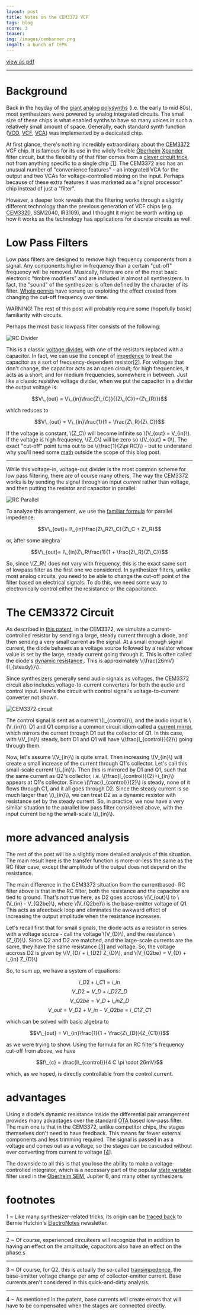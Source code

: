 ```yaml
---
layout: post
title: Notes on the CEM3372 VCF
tags: blog
score: 3
teaser: 
img: /images/cembanner.png
imgalt: a bunch of CEMs
---
```


[view as pdf](/images/cem3372.pdf)

------

# Background

Back in the heyday of the [giant](http://www.youtube.com/watch?v=xq4XOVde1Yk) [analog](http://www.youtube.com/watch?v=Yv4EADAHwOA) [polysynths](http://www.youtube.com/watch?v=FfhnF2SZTzE) (i.e. the early to mid 80s), most synthesizers were powered by analog integrated circuits.  The small size of these chips is what enabled synths to have so many voices in such a relatively small amount of space.  Generally, each standard synth function ([VCO](http://en.wikipedia.org/wiki/Voltage-controlled_oscillator), [VCF](http://en.wikipedia.org/wiki/Voltage-controlled_filter), [VCA](http://en.wikipedia.org/wiki/Voltage-controlled_amplifier)) was implemented by a dedicated chip.

At first glance, there's nothing incredibly extraordinary about the [CEM3372](http://www.synthtech.com/cem/c3372pdf.pdf) VCF chip.  It is famous for its use in the wildly flexible [Oberheim](http://www.youtube.com/watch?v=kmfzoHDqPpk) [Xpander](http://www.youtube.com/watch?v=XN6LuK80KrM) filter circuit, but the flexibility of that filter comes from a [clever circuit trick](http://manuals.fdiskc.com/flat/Oberheim%20Xpander%20Service%20Manual.pdf), not from anything specific to a single chip [\[1\]](#foot1).  The CEM3372 also has an unusual number of "convenience features" - an integrated VCA for the output and two VCAs for voltage-controlled mixing on the input.  Perhaps because of these extra features it was marketed as a "signal processor" chip instead of just a "filter".

However, a deeper look reveals that the filtering works through a slightly different technology than the previous generation of VCF chips (e.g. [CEM3320](http://curtiselectromusic.com/uploads/CEM_3320_Long.pdf), SSM2040, IR3109), and I thought it might be worth writing up how it works as the technology has applications for discrete circuits as well.

</div><div class="post">

# Low Pass Filters

Low pass filters are designed to remove high frequency components from a signal.  Any components higher in frequency than a certain "cut-off" frequency will be removed.  Musically, filters are one of the most basic electronic "timbre modifiers" and are included in almost all synthesizers.  In fact, the "sound" of the synthesizer is often defined by the character of its filter.  [Whole genres](http://www.youtube.com/watch?v=b8TdBJDC_9Q) have sprung up exploiting the effect created from changing the cut-off frequency over time.

WARNING!  The rest of this post will probably require some (hopefully basic) familiarity with circuits.

Perhaps the most basic lowpass filter consists of the following:

![RC Divider](/images/rc_divider.png)

This is a classic [voltage divider](http://en.wikipedia.org/wiki/Voltage_divider), with one of the resistors replaced with a capacitor.  In fact, we can use the concept of [impedence](http://en.wikipedia.org/wiki/Electrical_impedance) to treat the capacitor as a sort of frequency-dependent resistor[\[2\]](#foot2). For voltages that don't change, the capacitor acts as an open circuit; for high frequencies, it acts as a short; and for medium frequencies, somewhere in between.  Just like a classic resistive voltage divider, when we put the capacitor in a divider the output voltage is:

$$V\_{out} = V\_{in}\frac{Z\_{C}}{{Z\_{C}}+{Z\_{R}}}$$

which reduces to

$$V\_{out} = V\_{in}\frac{1}{1 + \frac{Z\_R}{Z\_C}}$$

If the voltage is constant, \\(Z\_C\\) will become infinite so \\(V\_{out} = V\_{in}\\).  If the voltage is high frequency, \\(Z\_C\\) will be zero so \\(V_{out} = 0\\).  The exact "cut-off" point turns out to be \\(\frac{1}{2\pi RC}\\) - but to understand why you'll need some [math](https://en.wikipedia.org/wiki/RC_circuit) outside the scope of this blog post.

-----

While this voltage-in, voltage-out divider is the most common scheme for low pass filtering, there are of course many others.  The way the CEM3372 works is by sending the signal through an input _current_ rather than voltage, and then putting the resistor and capacitor in parallel:

![RC Parallel](/images/rc_parallel.png)

To analyze this arrangement, we use the [familiar formula](http://en.wikipedia.org/wiki/Parallel_circuit) for parallel impedence:

$$V\_{out}= I\_{in}\frac{Z\_RZ\_C}{Z\_C + Z\_R}$$

or, after some alegbra

$$V\_{out}= I\_{in}Z\_R\frac{1}{1 + \frac{Z\_R}{Z\_C}}$$

So, since \\(Z\_R\\) does not vary with frequency, this is the exact same sort of lowpass filter as the first one we considered.  In synthesizer filters, unlike most analog circuits, you need to be able to change the cut-off point of the filter based on electrical signals.  To do this, we need some way to electronically control either the resistance or the capacitance.

</div><div class="post">

# The CEM3372 Circuit

As described in [this patent](http://www.google.com/patents/US4514704), in the CEM3372, we simulate a current-controlled resistor by sending a large, steady current through a diode, and then sending a very small current as the signal.  At a small enough signal current, the diode behaves as a voltage source followed by a resistor whose value is set by the large, steady current going through it.  This is often called the diode's [dynamic resistance.](http://www.youtube.com/watch?v=QF6V74D2hbY).  This is approximately \\(\frac{26mV}{I\_{steady}}\\).

Since synthesizers generally send audio signals as voltages, the CEM3372 circuit also includes voltage-to-current converters for both the audio and control input.  Here's the circuit with control signal's voltage-to-current converter not shown.

![CEM3372 circuit](/images/cem3372.png)

The control signal is sent as a current \\(I\_{control}\\), and the audio input is \\(V\_{in}\\).  D1 and Q1 comprise a common circuit idiom called a [current mirror](http://en.wikipedia.org/wiki/Current_mirror), which mirrors the current through D1 out the collector of Q1.  In this case, with \\(V\_{in}\\) steady, both D1 and Q1 will have \\(\frac{I\_{control}}{2}\\) going through them.

Now, let's assume \\(V\_{in}\\) is quite small.  Then increasing \\(V\_{in}\\) will create a small increase of the current through Q1's collector.  Let's call this small-scale current \\(i\_{in}\\).  Then this is mirrored by D1 and Q1, such that the same current as Q2's collector, i.e. \\(\frac{I\_{control}}{2}+i\_{in}\\) appears at Q1's collector.  Since \\(\frac{I\_{control}}{2}\\) is steady, none of it flows through C1, and it all goes through D2.  Since the steady current is so much larger than \\(i\_{in}\\), we can treat D2 as a dynamic resistor with resistance set by the steady current.  So, in practice, we now have a very similar situation to the parallel low pass filter considered above, with the input current being the small-scale \\(i\_{in}\\).

</div><div class="post">

# more advanced analysis

The rest of the post will be a slightly more detailed analysis of this situation.  The main result here is the transfer function is more-or-less the same as the RC filter case, except the amplitude of the output does not depend on the resistance.

The main difference in the CEM3372 situation from the currentbased- RC filter above is that in the RC filter, both the resistance and the capacitor are tied to ground.  That's not true here, as D2 goes accross \\(V\_{out}\\) to \\(V\_{in} - V\_{Q2be}\\), where \\(V\_{Q2be}\\) is the base-emitter voltage of Q1.  This acts as afeedback loop and eliminates the awkward effect of increasing the output amplitude when the resistance increases.

Let's recall first that for small signals, the diode acts as a resistor in series with a voltage source - call the voltage \\(V\_{D}\\), and the resistance \\(Z\_{D}\\).  Since Q2 and D2 are matched, and the large-scale currents are the same, they have the same resistance [\[3\]](#foot3) and voltage.  So, the voltage accross D2 is given by \\(V\_{D} + i\_{D2} Z\_{D}\\), and \\(V\_{Q2be} = V\_{D} + i\_{in} Z\_{D}\\)

So, to sum up, we have a system of equations:

$$i\_{D2} + i\_{C1} = i\_{in}$$
$$V\_{D2} = V\_{D} + i\_{D2}Z\_{D}$$
$$V\_{Q2be} = V\_{D} + i\_{in}Z\_{D}$$
$$V\_{out} = V\_{D2} + V\_{in} - V\_{Q2be} = i\_{C1} Z\_{C1}$$

which can be solved with basic algebra to

$$V\_{out} = V\_{in}\frac{1}{1 + \frac{Z\_{D}}{Z_{C1}}}$$

as we were trying to show.  Using the formula for an RC filter's frequency cut-off from above, we have

$$f\_{c} = \frac{I\_{control}}{4 C \pi \cdot 26mV}$$

which, as we hoped, is directly controllable from the control current.

</div><div class="post">

# advantages

Using a diode's dynamic resistance inside the differential pair arrangement provides many advantages over the standard [OTA](http://en.wikipedia.org/wiki/Operational_transconductance_amplifier) based low-pass filter.  The main one is that in the CEM3372, unlike competitor chips, the stages themselves don't need to have feedback.  This means far fewer external components and less trimming required.  The signal is passed in as a voltage and comes out as a voltage, so the stages can be cascaded without ever converting from current to voltage [\[4\]](#foot4).

The downside to all this is that you lose the ability to make a voltage-controlled integrator, which is a necessary part of the popular [state variable](http://en.wikipedia.org/wiki/State_variable_filter) filter used in the [Oberheim SEM](http://www.youtube.com/watch?v=mTC4EM9DefQ), Jupiter 6, and many other synthesizers.

</div><div class="post">

# footnotes

<a id="foot1"></a> 1
~   Like many synthesizer-related tricks, its origin can be [traced back](http://electronotes.netfirms.com/EN85VCF.PDF) to Bernie Hutchin's [ElectroNotes](http://electronotes.netfirms.com/) newsletter.

-------

<a id="foot2"></a> 2
~   Of course, experienced circuiteers will recognize that in addition to having an effect on the amplitude, capacitors also have an effect on the phase.s

-------

<a id="foot3"></a> 3
~   Of course, for Q2, this is actually the so-called [transimpedence](http://en.wikipedia.org/wiki/Transconductance), the base-emitter voltage change per amp of collector-emitter current.  Base currents aren't considered in this quick-and-dirty analysis.

-------

<a id="foot4"></a> 4
~   As mentioned in the patent, base currents will create errors that will have to be compensated when the stages are connected directly.
